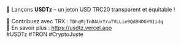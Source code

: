 🚀 Lançons **USDTz** – un jeton USD TRC20 transparent et équitable !

📩 Contribuez avec TRX : `TDhqMjTnDAUxYraTVLLie9Qd8NDGY91idq`  
🔗 En savoir plus : https://usdtz.vercel.app  
#USDTz #TRON #CryptoJuste